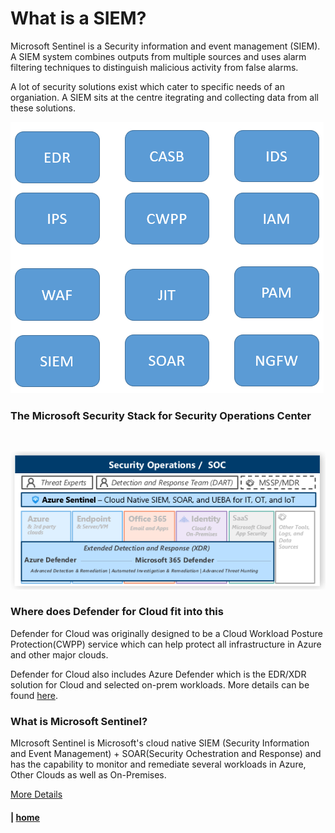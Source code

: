# What is a SIEM?
Microsoft Sentinel is a Security information and event management (SIEM). A SIEM system combines outputs from multiple sources and uses alarm filtering techniques to distinguish malicious activity from false alarms.

A lot of security solutions exist which cater to specific needs of an organiation. A SIEM sits at the centre itegrating and collecting data from all these solutions.

![Security Solutions](./Media/Solutions.PNG)

### The Microsoft Security Stack for Security Operations Center
<br>

![MCRA](./Media/MCRA.PNG)

### Where does Defender for Cloud fit into this
Defender for Cloud was originally designed to be a Cloud Workload Posture Protection(CWPP) service which can help protect all infrastructure in Azure and other major clouds.

Defender for Cloud also includes Azure Defender which is the EDR/XDR solution for Cloud and selected on-prem workloads. More details can be found [here](https://docs.microsoft.com/en-us/azure/security-center/security-center-introduction).

### What is Microsoft Sentinel?
MIcrosoft Sentinel is Microsoft's cloud native SIEM (Security Information and Event Management) + SOAR(Security Ochestration and Response) and has the capability to monitor and remediate several workloads in Azure, Other Clouds as well as On-Premises. 

[More Details](https://docs.microsoft.com/en-us/azure/sentinel/overview)

#### | [home](./welcome.md)

